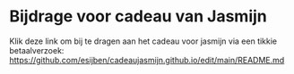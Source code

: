 # Bijdrage voor cadeau van Jasmijn
Klik deze link om bij te dragen aan het cadeau voor jasmijn via een tikkie betaalverzoek: https://github.com/esijben/cadeaujasmijn.github.io/edit/main/README.md

